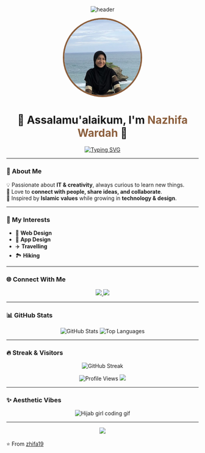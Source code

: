 <!-- Brown Aesthetic Banner -->
<p align="center">
  <img src="https://capsule-render.vercel.app/api?type=waving&color=8B5E3C&height=220&section=header&text=Nazhifa%20Wardah&fontSize=45&fontColor=FFF8F0&animation=twinkling&fontAlignY=35" alt="header"/>
</p>

<!-- Profile Picture -->
<p align="center">
  <img src="HAI.png" alt="Nazhifa Wardah" width="200" style="border-radius:50%; border: 4px solid #8B5E3C;">
</p>

<h1 align="center">🤎 Assalamu'alaikum, I'm <span style="color:#8B5E3C">Nazhifa Wardah</span> 🤎</h1>

<p align="center">
  <a href="https://git.io/typing-svg">
    <img src="https://readme-typing-svg.demolab.com?font=Playfair+Display&pause=1200&color=8B5E3C&center=true&vCenter=true&width=650&lines=🌙+Muslimah+Who+Loves+Tech;🎨+Web+%26+App+Design+Enthusiast;✈️+Traveller+and+Explorer;🏞️+Hiking+Lover;💡+Always+Learning+Something+New" alt="Typing SVG" />
  </a>
</p>

---

### 🌸 About Me
💡 Passionate about **IT & creativity**, always curious to learn new things.  
🤝 Love to **connect with people, share ideas, and collaborate**.  
🌙 Inspired by **Islamic values** while growing in **technology & design**.  

---

### 🚀 My Interests
- 🎨 **Web Design**  
- 📱 **App Design**  
- ✈️ **Travelling**  
- 🏞️ **Hiking**  

---

### 🌐 Connect With Me
<p align="center">
  <a href="https://www.tiktok.com/@sinazhif" target="_blank">
    <img src="https://img.shields.io/badge/TikTok-8B5E3C?style=for-the-badge&logo=tiktok&logoColor=white" />
  </a>
  <a href="https://instagram.com/nzhfwrd" target="_blank">
    <img src="https://img.shields.io/badge/Instagram-8B5E3C?style=for-the-badge&logo=instagram&logoColor=white" />
  </a>
</p>

---

### 📊 GitHub Stats
<p align="center">
  <img src="https://github-readme-stats.vercel.app/api?username=zhifa19&show_icons=true&theme=buefy&title_color=8B5E3C&icon_color=8B5E3C" alt="GitHub Stats" height="160"/>
  <img src="https://github-readme-stats.vercel.app/api/top-langs/?username=zhifa19&layout=compact&theme=buefy&title_color=8B5E3C" alt="Top Languages" height="160"/>
</p>

---

### 🔥 Streak & Visitors
<p align="center">
  <img src="https://github-readme-streak-stats.herokuapp.com/?user=zhifa19&theme=buefy&ring=8B5E3C&fire=8B5E3C&currStreakLabel=8B5E3C" alt="GitHub Streak" />
</p>

<p align="center">
  <img src="https://komarev.com/ghpvc/?username=zhifa19&label=Profile%20views&color=8B5E3C&style=flat-square" alt="Profile Views" />
  <img src="https://hits.seeyoufarm.com/api/count/incr/badge.svg?url=https%3A%2F%2Fgithub.com%2Fzhifa19%2Fhit-counter&count_bg=%238B5E3C&title_bg=%23555555&icon=github.svg&icon_color=%23FFFFFF&title=Visitors&edge_flat=true"/>
</p>

---

### ✨ Aesthetic Vibes
<p align="center">
  <img src="https://i.pinimg.com/originals/3f/35/6c/3f356c8a3d94c08c23c24f3e46f7285a.gif" width="400" alt="Hijab girl coding gif">
</p>

---

<!-- Brown Aesthetic Footer -->
<p align="center">
  <img src="https://capsule-render.vercel.app/api?type=waving&color=8B5E3C&height=120&section=footer"/>
</p>

⭐️ From [zhifa19](https://github.com/zhifa19)  

